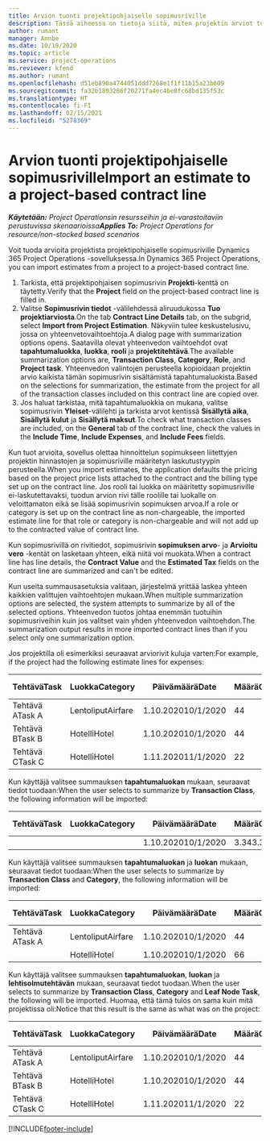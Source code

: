 ```yaml
---
title: Arvion tuonti projektipohjaiselle sopimusriville
description: Tässä aiheessa on tietoja siitä, miten projektin arviot tuodaan sopimusriville.
author: rumant
manager: Annbe
ms.date: 10/19/2020
ms.topic: article
ms.service: project-operations
ms.reviewer: kfend
ms.author: rumant
ms.openlocfilehash: d51eb890a4744051ddd7268e1f1f11b15a23b609
ms.sourcegitcommit: fa32b1893286f20271fa4ec4be8fc68bd135f53c
ms.translationtype: HT
ms.contentlocale: fi-FI
ms.lasthandoff: 02/15/2021
ms.locfileid: "5278369"
---
```

# <a name="import-an-estimate-to-a-project-based-contract-line"></a><span data-ttu-id="a5952-103">Arvion tuonti projektipohjaiselle sopimusriville</span><span class="sxs-lookup"><span data-stu-id="a5952-103">Import an estimate to a project-based contract line</span></span>

<span data-ttu-id="a5952-104">_**Käytetään:** Project Operationsin resursseihin ja ei-varastoitaviin perustuvissa skenaarioissa_</span><span class="sxs-lookup"><span data-stu-id="a5952-104">_**Applies To:** Project Operations for resource/non-stocked based scenarios_</span></span>

<span data-ttu-id="a5952-105">Voit tuoda arvioita projektista projektipohjaiselle sopimusriville Dynamics 365 Project Operations -sovelluksessa.</span><span class="sxs-lookup"><span data-stu-id="a5952-105">In Dynamics 365 Project Operations, you can import estimates from a project to a project-based contract line.</span></span>

1. <span data-ttu-id="a5952-106">Tarkista, että projektipohjaisen sopimusrivin **Projekti**-kenttä on täytetty.</span><span class="sxs-lookup"><span data-stu-id="a5952-106">Verify that the **Project** field on the project-based contract line is filled in.</span></span>
2. <span data-ttu-id="a5952-107">Valitse **Sopimusrivin tiedot** -välilehdessä aliruudukossa **Tuo projektiarviosta**.</span><span class="sxs-lookup"><span data-stu-id="a5952-107">On the tab **Contract Line Details** tab, on the subgrid, select **Import from Project Estimation**.</span></span> <span data-ttu-id="a5952-108">Näkyviin tulee keskustelusivu, jossa on yhteenvetovaihtoehtoja.</span><span class="sxs-lookup"><span data-stu-id="a5952-108">A dialog page with summarization options opens.</span></span> <span data-ttu-id="a5952-109">Saatavilla olevat yhteenvedon vaihtoehdot ovat **tapahtumaluokka**, **luokka**, **rooli** ja **projektitehtävä**.</span><span class="sxs-lookup"><span data-stu-id="a5952-109">The available summarization options are, **Transaction Class**, **Category**, **Role**, and **Project task**.</span></span> <span data-ttu-id="a5952-110">Yhteenvedon valintojen perusteella kopioidaan projektin arvio kaikista tämän sopimusrivin sisältämistä tapahtumaluokista.</span><span class="sxs-lookup"><span data-stu-id="a5952-110">Based on the selections for summarization, the estimate from the project for all of the transaction classes included on this contract line are copied over.</span></span> 
3. <span data-ttu-id="a5952-111">Jos haluat tarkistaa, mitä tapahtumaluokkia on mukana, valitse sopimusrivin **Yleiset**-välilehti ja tarkista arvot kentissä **Sisällytä aika**, **Sisällytä kulut** ja **Sisällytä maksut**.</span><span class="sxs-lookup"><span data-stu-id="a5952-111">To check what transaction classes are included, on the **General** tab of the contract line, check the values in the **Include Time**, **Include Expenses**, and **Include Fees** fields.</span></span>

<span data-ttu-id="a5952-112">Kun tuot arvioita, sovellus olettaa hinnoittelun sopimukseen liitettyjen projektin hinnastojen ja sopimusriville määritetyn laskutustyypin perusteella.</span><span class="sxs-lookup"><span data-stu-id="a5952-112">When you import estimates, the application defaults the pricing based on the project price lists attached to the contract and the billing type set up on the contract line.</span></span> <span data-ttu-id="a5952-113">Jos rooli tai luokka on määritetty sopimusriville ei-laskutettavaksi, tuodun arvion rivi tälle roolille tai luokalle on veloittamaton eikä se lisää sopimusrivin sopimuksen arvoa.</span><span class="sxs-lookup"><span data-stu-id="a5952-113">If a role or category is set up on the contract line as non-chargeable, the imported estimate line for that role or category is non-chargeable and will not add up to the contracted value of contract line.</span></span>

<span data-ttu-id="a5952-114">Kun sopimusrivillä on rivitiedot, sopimusrivin **sopimuksen arvo**- ja **Arvioitu vero** -kentät on lasketaan yhteen, eikä niitä voi muokata.</span><span class="sxs-lookup"><span data-stu-id="a5952-114">When a contract line has line details, the **Contract Value** and the **Estimated Tax** fields on the contract line are summarized and can't be edited.</span></span>

<span data-ttu-id="a5952-115">Kun useita summausasetuksia valitaan, järjestelmä yrittää laskea yhteen kaikkien valittujen vaihtoehtojen mukaan.</span><span class="sxs-lookup"><span data-stu-id="a5952-115">When multiple summarization options are selected, the system attempts to summarize by all of the selected options.</span></span> <span data-ttu-id="a5952-116">Yhteenvedon tuotos johtaa enemmän tuotuihin sopimusriveihin kuin jos valitset vain yhden yhteenvedon vaihtoehdon.</span><span class="sxs-lookup"><span data-stu-id="a5952-116">The summarization output results in more imported contract lines than if you select only one summarization option.</span></span>

<span data-ttu-id="a5952-117">Jos projektilla oli esimerkiksi seuraavat arviorivit kuluja varten:</span><span class="sxs-lookup"><span data-stu-id="a5952-117">For example, if the project had the following estimate lines for expenses:</span></span>

| <span data-ttu-id="a5952-118">Tehtävä</span><span class="sxs-lookup"><span data-stu-id="a5952-118">Task</span></span> | <span data-ttu-id="a5952-119">Luokka</span><span class="sxs-lookup"><span data-stu-id="a5952-119">Category</span></span> | <span data-ttu-id="a5952-120">Päivämäärä</span><span class="sxs-lookup"><span data-stu-id="a5952-120">Date</span></span> | <span data-ttu-id="a5952-121">Määrä</span><span class="sxs-lookup"><span data-stu-id="a5952-121">Quantity</span></span> | <span data-ttu-id="a5952-122">Yksikköhinta</span><span class="sxs-lookup"><span data-stu-id="a5952-122">Unit price</span></span> | <span data-ttu-id="a5952-123">Summa</span><span class="sxs-lookup"><span data-stu-id="a5952-123">Amount</span></span> |
| --- | --- | --- | --- | --- | --- |
| <span data-ttu-id="a5952-124">Tehtävä A</span><span class="sxs-lookup"><span data-stu-id="a5952-124">Task A</span></span> | <span data-ttu-id="a5952-125">Lentoliput</span><span class="sxs-lookup"><span data-stu-id="a5952-125">Airfare</span></span> | <span data-ttu-id="a5952-126">1.10.2020</span><span class="sxs-lookup"><span data-stu-id="a5952-126">10/1/2020</span></span> | <span data-ttu-id="a5952-127">4</span><span class="sxs-lookup"><span data-stu-id="a5952-127">4</span></span> | <span data-ttu-id="a5952-128">400</span><span class="sxs-lookup"><span data-stu-id="a5952-128">400</span></span> | <span data-ttu-id="a5952-129">1600</span><span class="sxs-lookup"><span data-stu-id="a5952-129">1600</span></span> |
| <span data-ttu-id="a5952-130">Tehtävä B</span><span class="sxs-lookup"><span data-stu-id="a5952-130">Task B</span></span> | <span data-ttu-id="a5952-131">Hotelli</span><span class="sxs-lookup"><span data-stu-id="a5952-131">Hotel</span></span> | <span data-ttu-id="a5952-132">1.10.2020</span><span class="sxs-lookup"><span data-stu-id="a5952-132">10/1/2020</span></span> | <span data-ttu-id="a5952-133">4</span><span class="sxs-lookup"><span data-stu-id="a5952-133">4</span></span> | <span data-ttu-id="a5952-134">200</span><span class="sxs-lookup"><span data-stu-id="a5952-134">200</span></span> | <span data-ttu-id="a5952-135">800</span><span class="sxs-lookup"><span data-stu-id="a5952-135">800</span></span> |
| <span data-ttu-id="a5952-136">Tehtävä C</span><span class="sxs-lookup"><span data-stu-id="a5952-136">Task C</span></span> | <span data-ttu-id="a5952-137">Hotelli</span><span class="sxs-lookup"><span data-stu-id="a5952-137">Hotel</span></span> | <span data-ttu-id="a5952-138">1.11.2020</span><span class="sxs-lookup"><span data-stu-id="a5952-138">11/1/2020</span></span> | <span data-ttu-id="a5952-139">2</span><span class="sxs-lookup"><span data-stu-id="a5952-139">2</span></span> | <span data-ttu-id="a5952-140">200</span><span class="sxs-lookup"><span data-stu-id="a5952-140">200</span></span> | <span data-ttu-id="a5952-141">400</span><span class="sxs-lookup"><span data-stu-id="a5952-141">400</span></span> |

<span data-ttu-id="a5952-142">Kun käyttäjä valitsee summauksen **tapahtumaluokan** mukaan, seuraavat tiedot tuodaan:</span><span class="sxs-lookup"><span data-stu-id="a5952-142">When the user selects to summarize by **Transaction Class**, the following information will be imported:</span></span>

| <span data-ttu-id="a5952-143">Tehtävä</span><span class="sxs-lookup"><span data-stu-id="a5952-143">Task</span></span> | <span data-ttu-id="a5952-144">Luokka</span><span class="sxs-lookup"><span data-stu-id="a5952-144">Category</span></span> | <span data-ttu-id="a5952-145">Päivämäärä</span><span class="sxs-lookup"><span data-stu-id="a5952-145">Date</span></span> | <span data-ttu-id="a5952-146">Määrä</span><span class="sxs-lookup"><span data-stu-id="a5952-146">Quantity</span></span> | <span data-ttu-id="a5952-147">Yksikköhinta</span><span class="sxs-lookup"><span data-stu-id="a5952-147">Unit price</span></span> | <span data-ttu-id="a5952-148">Summa</span><span class="sxs-lookup"><span data-stu-id="a5952-148">Amount</span></span> |
| --- | --- | --- | --- | --- | --- |
| &nbsp;  | &nbsp;  | <span data-ttu-id="a5952-149">1.10.2020</span><span class="sxs-lookup"><span data-stu-id="a5952-149">10/1/2020</span></span> | <span data-ttu-id="a5952-150">3.34</span><span class="sxs-lookup"><span data-stu-id="a5952-150">3.34</span></span> | <span data-ttu-id="a5952-151">840</span><span class="sxs-lookup"><span data-stu-id="a5952-151">840</span></span> | <span data-ttu-id="a5952-152">2800</span><span class="sxs-lookup"><span data-stu-id="a5952-152">2800</span></span> |

<span data-ttu-id="a5952-153">Kun käyttäjä valitsee summauksen **tapahtumaluokan** ja **luokan** mukaan, seuraavat tiedot tuodaan:</span><span class="sxs-lookup"><span data-stu-id="a5952-153">When the user selects to summarize by **Transaction Class** and **Category**, the following information will be imported:</span></span>

| <span data-ttu-id="a5952-154">Tehtävä</span><span class="sxs-lookup"><span data-stu-id="a5952-154">Task</span></span> | <span data-ttu-id="a5952-155">Luokka</span><span class="sxs-lookup"><span data-stu-id="a5952-155">Category</span></span> | <span data-ttu-id="a5952-156">Päivämäärä</span><span class="sxs-lookup"><span data-stu-id="a5952-156">Date</span></span> | <span data-ttu-id="a5952-157">Määrä</span><span class="sxs-lookup"><span data-stu-id="a5952-157">Quantity</span></span> | <span data-ttu-id="a5952-158">Yksikköhinta</span><span class="sxs-lookup"><span data-stu-id="a5952-158">Unit price</span></span> | <span data-ttu-id="a5952-159">Summa</span><span class="sxs-lookup"><span data-stu-id="a5952-159">Amount</span></span> |
| --- | --- | --- | --- | --- | --- |
| <span data-ttu-id="a5952-160">Tehtävä A</span><span class="sxs-lookup"><span data-stu-id="a5952-160">Task A</span></span> | <span data-ttu-id="a5952-161">Lentoliput</span><span class="sxs-lookup"><span data-stu-id="a5952-161">Airfare</span></span> | <span data-ttu-id="a5952-162">1.10.2020</span><span class="sxs-lookup"><span data-stu-id="a5952-162">10/1/2020</span></span> | <span data-ttu-id="a5952-163">4</span><span class="sxs-lookup"><span data-stu-id="a5952-163">4</span></span> | <span data-ttu-id="a5952-164">400</span><span class="sxs-lookup"><span data-stu-id="a5952-164">400</span></span> | <span data-ttu-id="a5952-165">1600</span><span class="sxs-lookup"><span data-stu-id="a5952-165">1600</span></span> |
| &nbsp;  | <span data-ttu-id="a5952-166">Hotelli</span><span class="sxs-lookup"><span data-stu-id="a5952-166">Hotel</span></span> | <span data-ttu-id="a5952-167">1.10.2020</span><span class="sxs-lookup"><span data-stu-id="a5952-167">10/1/2020</span></span> | <span data-ttu-id="a5952-168">6</span><span class="sxs-lookup"><span data-stu-id="a5952-168">6</span></span> | <span data-ttu-id="a5952-169">200</span><span class="sxs-lookup"><span data-stu-id="a5952-169">200</span></span> | <span data-ttu-id="a5952-170">1200</span><span class="sxs-lookup"><span data-stu-id="a5952-170">1200</span></span> |

<span data-ttu-id="a5952-171">Kun käyttäjä valitsee summauksen **tapahtumaluokan**, **luokan** ja **lehtisolmutehtävän** mukaan, seuraavat tiedot tuodaan.</span><span class="sxs-lookup"><span data-stu-id="a5952-171">When the user selects to summarize by **Transaction Class**, **Category** and **Leaf Node Task**, the following will be imported.</span></span> <span data-ttu-id="a5952-172">Huomaa, että tämä tulos on sama kuin mitä projektissa oli:</span><span class="sxs-lookup"><span data-stu-id="a5952-172">Notice that this result is the same as what was on the project:</span></span>

| <span data-ttu-id="a5952-173">Tehtävä</span><span class="sxs-lookup"><span data-stu-id="a5952-173">Task</span></span> | <span data-ttu-id="a5952-174">Luokka</span><span class="sxs-lookup"><span data-stu-id="a5952-174">Category</span></span> | <span data-ttu-id="a5952-175">Päivämäärä</span><span class="sxs-lookup"><span data-stu-id="a5952-175">Date</span></span> | <span data-ttu-id="a5952-176">Määrä</span><span class="sxs-lookup"><span data-stu-id="a5952-176">Quantity</span></span> | <span data-ttu-id="a5952-177">Yksikköhinta</span><span class="sxs-lookup"><span data-stu-id="a5952-177">Unit price</span></span> | <span data-ttu-id="a5952-178">Summa</span><span class="sxs-lookup"><span data-stu-id="a5952-178">Amount</span></span> |
| --- | --- | --- | --- | --- | --- |
| <span data-ttu-id="a5952-179">Tehtävä A</span><span class="sxs-lookup"><span data-stu-id="a5952-179">Task A</span></span> | <span data-ttu-id="a5952-180">Lentoliput</span><span class="sxs-lookup"><span data-stu-id="a5952-180">Airfare</span></span> | <span data-ttu-id="a5952-181">1.10.2020</span><span class="sxs-lookup"><span data-stu-id="a5952-181">10/1/2020</span></span> | <span data-ttu-id="a5952-182">4</span><span class="sxs-lookup"><span data-stu-id="a5952-182">4</span></span> | <span data-ttu-id="a5952-183">400</span><span class="sxs-lookup"><span data-stu-id="a5952-183">400</span></span> | <span data-ttu-id="a5952-184">1600</span><span class="sxs-lookup"><span data-stu-id="a5952-184">1600</span></span> |
| <span data-ttu-id="a5952-185">Tehtävä B</span><span class="sxs-lookup"><span data-stu-id="a5952-185">Task B</span></span> | <span data-ttu-id="a5952-186">Hotelli</span><span class="sxs-lookup"><span data-stu-id="a5952-186">Hotel</span></span> | <span data-ttu-id="a5952-187">1.10.2020</span><span class="sxs-lookup"><span data-stu-id="a5952-187">10/1/2020</span></span> | <span data-ttu-id="a5952-188">4</span><span class="sxs-lookup"><span data-stu-id="a5952-188">4</span></span> | <span data-ttu-id="a5952-189">200</span><span class="sxs-lookup"><span data-stu-id="a5952-189">200</span></span> | <span data-ttu-id="a5952-190">800</span><span class="sxs-lookup"><span data-stu-id="a5952-190">800</span></span> |
| <span data-ttu-id="a5952-191">Tehtävä C</span><span class="sxs-lookup"><span data-stu-id="a5952-191">Task C</span></span> | <span data-ttu-id="a5952-192">Hotelli</span><span class="sxs-lookup"><span data-stu-id="a5952-192">Hotel</span></span> | <span data-ttu-id="a5952-193">1.11.2020</span><span class="sxs-lookup"><span data-stu-id="a5952-193">11/1/2020</span></span> | <span data-ttu-id="a5952-194">2</span><span class="sxs-lookup"><span data-stu-id="a5952-194">2</span></span> | <span data-ttu-id="a5952-195">200</span><span class="sxs-lookup"><span data-stu-id="a5952-195">200</span></span> | <span data-ttu-id="a5952-196">400</span><span class="sxs-lookup"><span data-stu-id="a5952-196">400</span></span> |


[!INCLUDE[footer-include](../includes/footer-banner.md)]